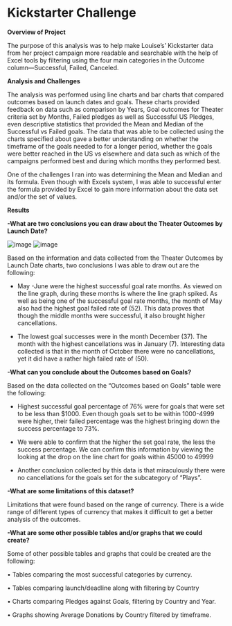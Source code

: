 # Kickstarter Challenge


**Overview of Project**

The purpose of this analysis was to help make Louise’s’ Kickstarter data from her project campaign more readable and searchable with the help of Excel tools by filtering using the four main categories in the Outcome column—Successful, Failed, Canceled.

**Analysis and Challenges**

The analysis was performed using line charts and bar charts that compared outcomes based on launch dates and goals. These charts provided feedback on data such as comparison by Years, Goal outcomes for Theater criteria set by Months, Failed pledges as well as Successful US Pledges, even descriptive statistics that provided the Mean and Median of the Successful vs Failed goals. The data that was able to be collected using the charts specified about gave a better understanding on whether the timeframe of the goals needed to for a longer period, whether the goals were better reached in the US vs elsewhere and data such as which of the campaigns performed best and during which months they performed best.

One of the challenges I ran into was determining the Mean and Median and its formula. Even though with Excels system, I was able to successful enter the formula provided by Excel to gain more information about the data set and/or the set of values.


**Results**

**-What are two conclusions you can draw about the Theater Outcomes by Launch Date?**

![image](https://user-images.githubusercontent.com/103163054/168618865-281284b5-7254-4048-842b-6a2cb7653ae2.png)
![image](https://user-images.githubusercontent.com/103163054/168619155-f0dc88bc-d3b4-4e91-a6fa-109166014e02.png)


Based on the information and data collected from the Theater Outcomes by Launch Date charts, two conclusions I was able to draw out are the following:

- May -June were the highest successful goal rate months. As viewed on the line graph, during these months is where the line graph spiked. As well as being one of the successful goal rate months, the month of May also had the highest goal failed rate of (52). This data proves that though the middle months were successful, it also brought higher cancellations. 

- The lowest goal successes were in the month December (37). The month with the highest cancellations was in January (7). Interesting data collected is that in the month of October there were no cancellations, yet it did have a rather high failed rate of (50).

**-What can you conclude about the Outcomes based on Goals?**

Based on the data collected on the “Outcomes based on Goals” table were the following:

- Highest successful goal percentage of 76% were for goals that were set to be less than $1000. Even though goals set to be within 1000-4999 were higher, their failed percentage was the highest bringing down the success percentage to 73%.

- We were able to confirm that the higher the set goal rate, the less the success percentage. We can confirm this information by viewing the looking at the drop on the line chart for goals within 45000 to 49999


- Another conclusion collected by this data is that miraculously there were no cancellations for the goals set for the subcategory of “Plays”.

**-What are some limitations of this dataset?**

Limitations that were found based on the range of currency. There is a wide range of different types of currency that makes it difficult to get a better analysis of the outcomes. 

**-What are some other possible tables and/or graphs that we could create?**

Some of other possible tables and graphs that could be created are the following:

•	Tables comparing the most successful categories by currency.

•	Tables comparing launch/deadline along with filtering by Country 

•	Charts comparing Pledges against Goals, filtering by Country and Year.

•	Graphs showing Average Donations by Country filtered by timeframe. 
 

